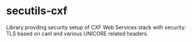 # secutils-cxf

Library provding security setup of CXF Web Services stack with security: TLS based on canl and various UNICORE related headers.
